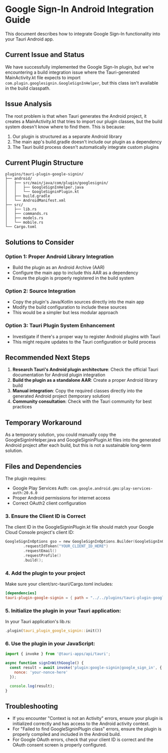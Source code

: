 # Google Sign-In Android Integration Guide

This document describes how to integrate Google Sign-In functionality into your Tauri Android app.

## Current Issue and Status

We have successfully implemented the Google Sign-In plugin, but we're encountering a build integration issue where the Tauri-generated MainActivity.kt file expects to import `com.plugin.googlesignin.GoogleSignInHelper`, but this class isn't available in the build classpath.

## Issue Analysis

The root problem is that when Tauri generates the Android project, it creates a MainActivity.kt that tries to import our plugin classes, but the build system doesn't know where to find them. This is because:

1. Our plugin is structured as a separate Android library
2. The main app's build.gradle doesn't include our plugin as a dependency
3. The Tauri build process doesn't automatically integrate custom plugins

## Current Plugin Structure

```
plugins/tauri-plugin-google-signin/
├── android/
│   ├── src/main/java/com/plugin/googlesignin/
│   │   ├── GoogleSignInHelper.java
│   │   └── GoogleSigninPlugin.kt
│   ├── build.gradle
│   └── AndroidManifest.xml
├── src/
│   ├── lib.rs
│   ├── commands.rs
│   ├── models.rs
│   └── mobile.rs
└── Cargo.toml
```

## Solutions to Consider

### Option 1: Proper Android Library Integration
- Build the plugin as an Android Archive (AAR)
- Configure the main app to include this AAR as a dependency
- Ensure the plugin is properly registered in the build system

### Option 2: Source Integration
- Copy the plugin's Java/Kotlin sources directly into the main app
- Modify the build configuration to include these sources
- This would be a simpler but less modular approach

### Option 3: Tauri Plugin System Enhancement
- Investigate if there's a proper way to register Android plugins with Tauri
- This might require updates to the Tauri configuration or build process

## Recommended Next Steps

1. **Research Tauri's Android plugin architecture**: Check the official Tauri documentation for Android plugin integration
2. **Build the plugin as a standalone AAR**: Create a proper Android library build
3. **Manual integration**: Copy the required classes directly into the generated Android project (temporary solution)
4. **Community consultation**: Check with the Tauri community for best practices

## Temporary Workaround

As a temporary solution, you could manually copy the GoogleSignInHelper.java and GoogleSigninPlugin.kt files into the generated Android project after each build, but this is not a sustainable long-term solution.

## Files and Dependencies

The plugin requires:
- Google Play Services Auth: `com.google.android.gms:play-services-auth:20.6.0`
- Proper Android permissions for internet access
- Correct OAuth2 client configuration

### 3. Ensure the Client ID is Correct

The client ID in the GoogleSigninPlugin.kt file should match your Google Cloud Console project's client ID:

```kotlin
GoogleSignInOptions gso = new GoogleSignInOptions.Builder(GoogleSignInOptions.DEFAULT_SIGN_IN)
        .requestIdToken("YOUR_CLIENT_ID_HERE")
        .requestEmail()
        .requestProfile()
        .build();
```

### 4. Add the plugin to your project

Make sure your client/src-tauri/Cargo.toml includes:

```toml
[dependencies]
tauri-plugin-google-signin = { path = "../../plugins/tauri-plugin-google-signin" }
```

### 5. Initialize the plugin in your Tauri application:

In your Tauri application's lib.rs:

```rust
.plugin(tauri_plugin_google_signin::init())
```

### 6. Use the plugin in your JavaScript:

```javascript
import { invoke } from '@tauri-apps/api/tauri';

async function signInWithGoogle() {
  const result = await invoke('plugin:google-signin|google_sign_in', {
    nonce: 'your-nonce-here'
  });

  console.log(result);
}
```

## Troubleshooting

- If you encounter "Context is not an Activity" errors, ensure your plugin is initialized correctly and has access to the Android activity context.
- For "Failed to find GoogleSigninPlugin class" errors, ensure the plugin is properly compiled and included in the Android build.
- For Google OAuth errors, check that your client ID is correct and the OAuth consent screen is properly configured.

